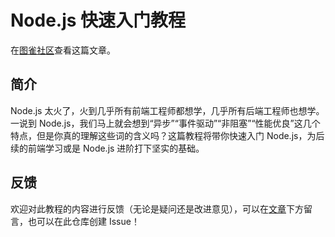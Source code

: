 # Node.js 快速入门教程

在[图雀社区](https://tuture.co/2019/12/03/892fa12/)查看这篇文章。

## 简介

Node.js 太火了，火到几乎所有前端工程师都想学，几乎所有后端工程师也想学。一说到 Node.js，我们马上就会想到“异步”“事件驱动”“非阻塞”“性能优良”这几个特点，但是你真的理解这些词的含义吗？这篇教程将带你快速入门 Node.js，为后续的前端学习或是 Node.js 进阶打下坚实的基础。

## 反馈

欢迎对此教程的内容进行反馈（无论是疑问还是改进意见），可以在[文章](https://tuture.co/2019/12/03/892fa12/)下方留言，也可以在此仓库创建 Issue！
